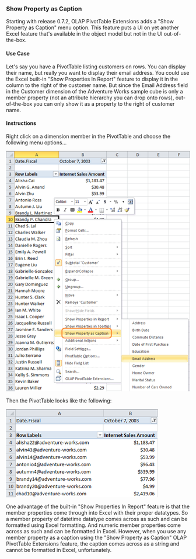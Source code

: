 ### Show Property as Caption


Starting with release 0.7.2, OLAP PivotTable Extensions adds a "Show Property as Caption" menu option. This feature puts a UI on yet another Excel feature that's available in the object model but not in the UI out-of-the-box.

#### Use Case
Let's say you have a PivotTable listing customers on rows. You can display their name, but really you want to display their email address. You could use the Excel built-in "Show Properties In Report" feature to display it in the column to the right of the customer name. But since the Email Address field in the Customer dimension of the Adventure Works sample cube is only a member property (not an attribute hierarchy you can drop onto rows), out-of-the-box you can only show it as a property to the right of customer name.

#### Instructions
Right click on a dimension member in the PivotTable and choose the following menu options...

![](Show%20Property%20As%20Caption_ShowPropertyAsCaption.png)

Then the PivotTable looks like the following:

![](Show%20Property%20As%20Caption_ShowPropertyAsCaption2.png)

One advantage of the built-in "Show Properties In Report" feature is that the member properties come through into Excel with their proper datatypes. So a member property of datetime datatype comes across as such and can be formatted using Excel formatting. And numeric member properties come across as such and can be formatted in Excel. However, when you use any member property as a caption using the "Show Property as Caption" OLAP PivotTable Extensions feature, the caption comes across as a string and cannot be formatted in Excel, unfortunately.